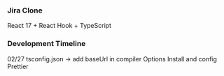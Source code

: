 ### Jira Clone

React 17 + React Hook + TypeScript

### Development Timeline

02/27
tsconfig.json -> add baseUrl in compiler Options
Install and config Prettier
